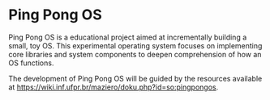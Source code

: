 # Ping Pong OS

Ping Pong OS is a educational project aimed at incrementally building a small, toy OS. This experimental operating system focuses on implementing core libraries and system components to deepen comprehension of how an OS functions.

The development of Ping Pong OS will be guided by the resources available at https://wiki.inf.ufpr.br/maziero/doku.php?id=so:pingpongos.
